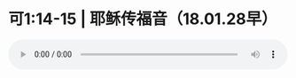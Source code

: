 # 可1:14-15 | 耶稣传福音（18.01.28早）

<audio style="width: 100%;" preload="false" controls controlslist="nodownload"><source src="http://file.simai.life/audio/mp3/old/20963.mp3" type="audio/mpeg">Your browser does not support the audio element.</audio>


